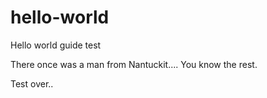# hello-world
Hello world guide test


There once was a man from Nantuckit....
You know the rest.

Test over..
